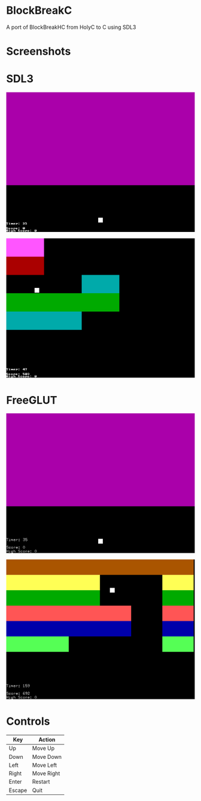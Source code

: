 # BlockBreakC
A port of BlockBreakHC from HolyC to C using SDL3

# Screenshots

# SDL3
![screenshot1](images/SDL3Screenshot1.png "SDL3 Screenshot 1")

![screenshot2](images/SDL3Screenshot2.png "SDL3 Screenshot 2")

# FreeGLUT
![screenshot1](images/FreeGLUTScreenshot1.png "FreeGLUT Screenshot 1")

![screenshot2](images/FreeGLUTScreenshot2.png "FreeGLUT Screenshot 2")

# Controls

| Key            | Action     |
| -------------- | ---------- |
| Up             | Move Up    |
| Down           | Move Down  |
| Left           | Move Left  |
| Right          | Move Right |
| Enter          | Restart    |
| Escape         | Quit       |